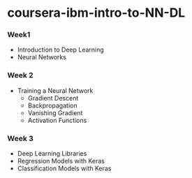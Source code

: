# coursera-ibm-intro-to-NN-DL
### Week1
- Introduction to Deep Learning
- Neural Networks

### Week 2
- Training a Neural Network
  - Gradient Descent
  - Backpropagation
  - Vanishing Gradient
  - Activation Functions

### Week 3
- Deep Learning Libraries
- Regression Models with Keras
- Classification Models with Keras
